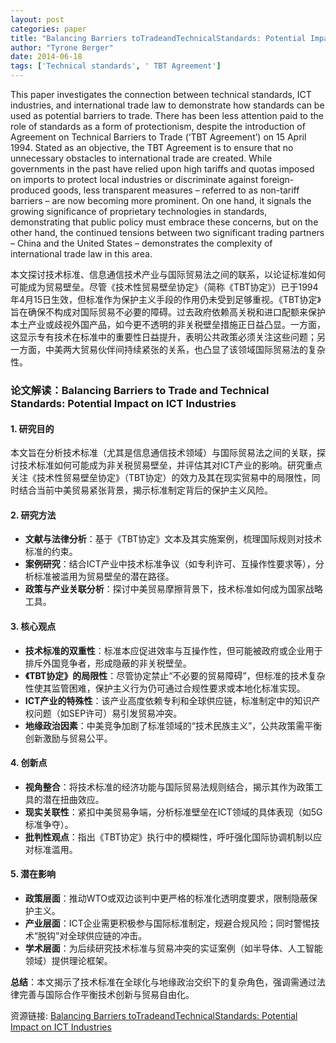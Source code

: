 ```yaml
---
layout: post
categories: paper
title: "Balancing Barriers toTradeandTechnicalStandards: Potential Impact on ICT Industries"
author: "Tyrone Berger"
date: 2014-06-18
tags: ['Technical standards', ' TBT Agreement']
---
```


This paper investigates the connection between technical standards, ICT industries, and international trade law to demonstrate how standards can be used as potential barriers to trade. There has been less attention paid to the role of standards as a form of protectionism, despite the introduction of Agreement on Technical Barriers to Trade (‘TBT Agreement’) on 15 April 1994. Stated as an objective, the TBT Agreement is to ensure that no unnecessary obstacles to international trade are created. While governments in the past have relied upon high tariffs and quotas imposed on imports to protect local industries or discriminate against foreign-produced goods, less transparent measures – referred to as non-tariff barriers – are now becoming more prominent. On one hand, it signals the growing significance of proprietary technologies in standards, demonstrating that public policy must embrace these concerns, but on the other hand, the continued tensions between two significant trading partners – China and the United States – demonstrates the complexity of international trade law in this area.

本文探讨技术标准、信息通信技术产业与国际贸易法之间的联系，以论证标准如何可能成为贸易壁垒。尽管《技术性贸易壁垒协定》（简称《TBT协定》）已于1994年4月15日生效，但标准作为保护主义手段的作用仍未受到足够重视。《TBT协定》旨在确保不构成对国际贸易不必要的障碍。过去政府依赖高关税和进口配额来保护本土产业或歧视外国产品，如今更不透明的非关税壁垒措施正日益凸显。一方面，这显示专有技术在标准中的重要性日益提升，表明公共政策必须关注这些问题；另一方面，中美两大贸易伙伴间持续紧张的关系，也凸显了该领域国际贸易法的复杂性。

### **论文解读：Balancing Barriers to Trade and Technical Standards: Potential Impact on ICT Industries**  

#### **1. 研究目的**  
本文旨在分析技术标准（尤其是信息通信技术领域）与国际贸易法之间的关联，探讨技术标准如何可能成为非关税贸易壁垒，并评估其对ICT产业的影响。研究重点关注《技术性贸易壁垒协定》（TBT协定）的效力及其在现实贸易中的局限性，同时结合当前中美贸易紧张背景，揭示标准制定背后的保护主义风险。  

#### **2. 研究方法**  
- **文献与法律分析**：基于《TBT协定》文本及其实施案例，梳理国际规则对技术标准的约束。  
- **案例研究**：结合ICT产业中技术标准争议（如专利许可、互操作性要求等），分析标准被滥用为贸易壁垒的潜在路径。  
- **政策与产业关联分析**：探讨中美贸易摩擦背景下，技术标准如何成为国家战略工具。  

#### **3. 核心观点**  
- **技术标准的双重性**：标准本应促进效率与互操作性，但可能被政府或企业用于排斥外国竞争者，形成隐蔽的非关税壁垒。  
- **《TBT协定》的局限性**：尽管协定禁止“不必要的贸易障碍”，但标准的技术复杂性使其监管困难，保护主义行为仍可通过合规性要求或本地化标准实现。  
- **ICT产业的特殊性**：该产业高度依赖专利和全球供应链，标准制定中的知识产权问题（如SEP许可）易引发贸易冲突。  
- **地缘政治因素**：中美竞争加剧了标准领域的“技术民族主义”，公共政策需平衡创新激励与贸易公平。  

#### **4. 创新点**  
- **视角整合**：将技术标准的经济功能与国际贸易法规则结合，揭示其作为政策工具的潜在扭曲效应。  
- **现实关联性**：紧扣中美贸易争端，分析标准壁垒在ICT领域的具体表现（如5G标准争夺）。  
- **批判性观点**：指出《TBT协定》执行中的模糊性，呼吁强化国际协调机制以应对标准滥用。  

#### **5. 潜在影响**  
- **政策层面**：推动WTO或双边谈判中更严格的标准化透明度要求，限制隐蔽保护主义。  
- **产业层面**：ICT企业需更积极参与国际标准制定，规避合规风险；同时警惕技术“脱钩”对全球供应链的冲击。  
- **学术层面**：为后续研究技术标准与贸易冲突的实证案例（如半导体、人工智能领域）提供理论框架。  

**总结**：本文揭示了技术标准在全球化与地缘政治交织下的复杂角色，强调需通过法律完善与国际合作平衡技术创新与贸易自由化。

资源链接: [Balancing Barriers toTradeandTechnicalStandards: Potential Impact on ICT Industries](https://papers.ssrn.com/sol3/papers.cfm?abstract_id=2456181)
